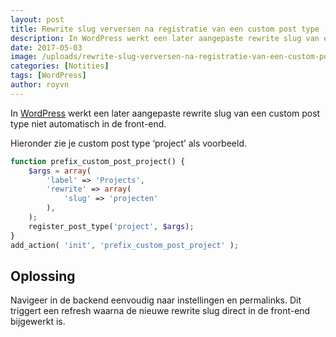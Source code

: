 ```yaml
---
layout: post
title: Rewrite slug verversen na registratie van een custom post type
description: In WordPress werkt een later aangepaste rewrite slug van een custom post type niet automatisch in...
date: 2017-05-03
image: /uploads/rewrite-slug-verversen-na-registratie-van-een-custom-post-type.jpg
categories: [Notities]
tags: [WordPress]
author: royvn
---
```


In [WordPress](https://nl.wordpress.com/) werkt een later aangepaste rewrite slug van een custom post type niet automatisch in de front-end.

Hieronder zie je custom post type ‘project’ als voorbeeld.

```php
function prefix_custom_post_project() {
    $args = array(
        'label' => 'Projects',
        'rewrite' => array(
            'slug' => 'projecten'
        ),
    );
    register_post_type('project', $args);
}
add_action( 'init', 'prefix_custom_post_project' );
```

## Oplossing

Navigeer in de backend eenvoudig naar instellingen en permalinks. Dit triggert een refresh waarna de nieuwe rewrite slug direct in de front-end bijgewerkt is.
